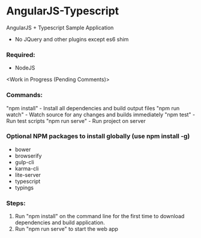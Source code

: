 # AngularJS-Typescript
AngularJS + Typescript Sample Application

- No JQuery and other plugins except es6 shim

### Required:
- NodeJS 

<Work in Progress (Pending Comments)>

### Commands:
"npm install" - Install all dependencies and build output files 
"npm run watch" - Watch source for any changes and builds immediately
"npm test" - Run test scripts
"npm run serve" - Run project on server 

### Optional NPM packages to install globally (use npm install -g)
- bower
- browserify
- gulp-cli
- karma-cli
- lite-server
- typescript
- typings

### Steps: 
1. Run "npm install" on the command line for the first time to download dependencies and build application.
2. Run "npm run serve" to start the web app